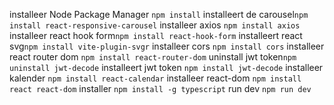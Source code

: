installeer Node Package Manager `npm install`
installeert de carousel`npm install react-responsive-carousel`
installeer axios `npm install axios`
installeer react hook form`npm install react-hook-form`
installeert react svg`npm install vite-plugin-svgr`
installeer cors `npm install cors`
installeer react router dom `npm install react-router-dom`
 uninstall jwt token`npm uninstall jwt-decode`
installeert jwt token `npm install jwt-decode`
installeer kalender `npm install react-calendar`
installeer react-dom `npm install react react-dom`
installer `npm install -g typescript`
run dev `npm run dev`












